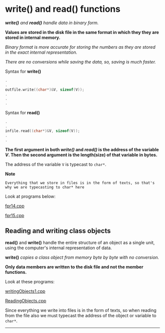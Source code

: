 # write() and read() functions

_**write()** and **read()** handle data in binary form._

**Values are stored in the disk file in the same format in which they they are stored in internal memory.**


_Binary format is more accurate for storing the numbers as they are stored in the exact internal representation._

_There are no conversions while saving the data, so, saving is much faster._


Syntax for **write()**

```c++
.
.
outfile.write((char*)&V, sizeof(V));
.
.
.
```

Syntax for **read()**

```c++
.
.
infile.read((char*)&V, sizeof(V));
.
.
```


**The first argument in both _write()_ and _read()_ is the address of the variable _V_. Then the second argument is the length(size) of that variable in bytes.**

The address of the variable `V` is typecast to `char*`.

**Note**
```
Everything that we store in files is in the form of texts, so that's why we are typecasting to char* here
```


Look at programs below:

[fpr14.cpp](https://github.com/C0DER11101/CPPNotesAndPrograms/blob/master/WorkingWithFiles/Notes/fpr14.cpp)

[fpr15.cpp](https://github.com/C0DER11101/CPPNotesAndPrograms/blob/master/WorkingWithFiles/Notes/fpr15.cpp)


## Reading and writing class objects

**read()** and **write()** handle the entire structure of an object as a single unit, using the computer's internal representation of data.


**write()** _copies a class object from memory byte by byte with no conversion._

**Only data members are written to the disk file and not the member functions.**


Look at these programs:

[writingObjects1.cpp](https://github.com/C0DER11101/CPPNotesAndPrograms/blob/master/WorkingWithFiles/Notes/writingObjects1.cpp)

[ReadingObjects.cpp](https://github.com/C0DER11101/CPPNotesAndPrograms/blob/master/WorkingWithFiles/Notes/ReadingObjects.cpp)


Since everything we write into files is in the form of texts, so when reading from the file also we must typecast the address of the object or variable to `char*`.

---
